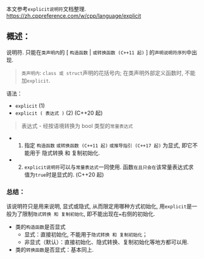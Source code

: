 本文参考`explicit说明符`文档整理.
https://zh.cppreference.com/w/cpp/language/explicit

## 概述：

说明符. 只能在`类声明内`的 [ `构造函数` | `或转换函数 (C++11 起)` ] 的`声明说明符序列`中出现.

> `类声明内`: `class 或 struct`声明的花括号内; 在类声明外部定义函数时, 不能加`explicit`.

语法：

- `explicit` (1)
- `explicit ( 表达式 )` (2) (C++20 起)

> 表达式 - 经按语境转换为 bool 类型的`常量表达式`

- 1. 指定 `构造函数` `或转换函数 (C++11 起)` `或推导指引 (C++17 起)` 为显式, 即它不能用于 隐式转换 和 复制初始化.
- 2. `explicit说明符`可以与`常量表达式`一同使用. 函数`在且只会在`该常量表达式求值为`true`时是显式的. (C++20 起)

### 总结：

该说明符只是用来说明, 显式或隐式, 从而限定用哪种方式初始化, 用`explicit`是一般为了限制`隐式转换 和 复制初始化`, 即不能出现在`=`右侧的初始化.

- 类的`构造函数`是否显式
  - 显式：直接初始化, 不能用于`隐式转换 和 复制初始化`；
  - 非显式（默认）：直接初始化、隐式转换、复制初始化等地方都可以用.
- 类的`转换函数`是否显式：基本同上.
